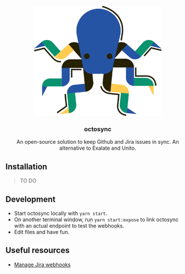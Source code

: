 <p align="center">
  <img alt="octosync logo" src="./assets/octosync.png" height="300" />
  <h3 align="center">octosync</h3>
  <p align="center">An open-source solution to keep Github and Jira issues in sync. An alternative to Exalate and Unito.</p>
</p>

## Installation

> TO DO

## Development

- Start octosync locally with `yarn start`.
- On another terminal window, run `yarn start:expose` to link octosync with an actual endpoint to test the webhooks.
- Edit files and have fun.

## Useful resources

- [Manage Jira webhooks](https://support.atlassian.com/jira-cloud-administration/docs/manage-webhooks/)
